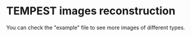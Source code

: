 # TEMPEST images reconstruction

You can check the "example" file to see more images of different types.
